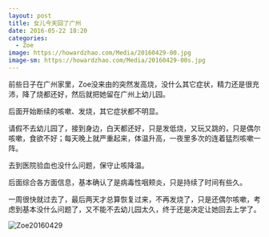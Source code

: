 ```yaml
---
layout: post
title: 女儿今天回了广州
date: 2016-05-22 18:20
categories:
  - Zoe
image: https://howardzhao.com/Media/20160429-00.jpg
image-sm: https://howardzhao.com/Media/20160429-00s.jpg
---
```

前些日子在广州家里，Zoe没来由的突然发高烧，没什么其它症状，精力还是很充沛，降了烧都还好，然后就把她留在广州上幼儿园。

后面开始断续的咳嗽、发烧，其它症状都不明显。

请假不去幼儿园了，接到身边，白天都还好，只是发低烧，又玩又跳的，只是偶尔咳嗽，食欲不好；每天晚上就严重起来，体温升高，一夜里多次的连着猛烈咳嗽一阵。

去到医院验血也没什么问题，保守止咳降温。

后面综合各方面信息，基本确认了是病毒性咽颊炎，只是持续了时间有些久。

一周很快就过去了，最后两天才总算恢复过来，不再发烧了，只是还偶尔咳嗽，考虑到基本没什么问题了，又不能不去幼儿园太久，终于还是决定让她回去上学了。

![Zoe20160429](/Media/20160429-00.jpg)
